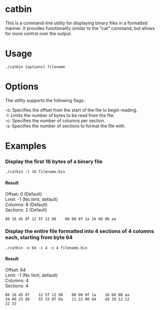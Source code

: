 # catbin
This is a command-line utility for displaying binary files in a formatted manner. It provides functionality similar to the "cat" command, but allows for more control over the output.

# Usage
```
./catbin [options] filename
```

# Options
The utility supports the following flags:

-o: Specifies the offset from the start of the file to begin reading.<br />
-l: Limits the number of bytes to be read from the file.<br />
-c: Specifies the number of columns per section.<br />
-s: Specifies the number of sections to format the file with.<br />

# Examples

### Display the first 16 bytes of a binary file
```
./catbin -l 16 filename.bin
```
#### Result
Offset: 0 (Default)<br />
Limit: -1 (No limit, default)<br />
Columns: 8 (Default)<br />
Sections: 2 (Default)<br />
```
80 16 45 8f 12 5f 12 90    00 00 0f 1a 16 60 00 aa
```

### Display the entire file formatted into 4 sections of 4 columns each, starting from byte 64
```
./catbin -o 64 -c 4 -s 4 filename.bin
```
#### Result
Offset: 64<br />
Limit: -1 (No limit, default)<br />
Columns: 4<br />
Sections: 4<br />
```
80 16 45 8f    12 5f 12 90    00 00 0f 1a    16 60 00 aa
34 00 23 89    55 33 0f 0a    11 22 00 4d    dd 3d 12 12
22 33
